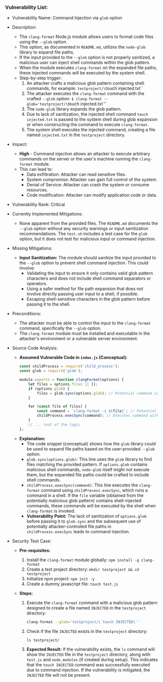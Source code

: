 ### Vulnerability List:

- Vulnerability Name: Command Injection via `glob` option

- Description:
    - The `clang-format` Node.js module allows users to format code files using the `--glob` option.
    - This option, as documented in `README.md`, utilizes the `node-glob` library to expand file paths.
    - If the input provided to the `--glob` option is not properly sanitized, a malicious user can inject shell commands within the glob pattern.
    - When the module executes `clang-format` on the expanded file paths, these injected commands will be executed by the system shell.
    - Step-by-step trigger:
        1. An attacker crafts a malicious glob pattern containing shell commands, for example: `testproject/\`touch injected.txt\``
        2. The attacker executes the `clang-format` command with the crafted `--glob` option: `$ clang-format --glob='testproject/\`touch injected.txt\`'`
        3. The `node-glob` library expands the glob pattern.
        4. Due to lack of sanitization, the injected shell command `touch injected.txt` is passed to the system shell during glob expansion or when constructing the command to execute `clang-format`.
        5. The system shell executes the injected command, creating a file named `injected.txt` in the `testproject` directory.

- Impact:
    - **High** - Command injection allows an attacker to execute arbitrary commands on the server or the user's machine running the `clang-format` module.
    - This can lead to:
        - Data exfiltration: Attacker can read sensitive files.
        - System compromise: Attacker can gain full control of the system.
        - Denial of Service: Attacker can crash the system or consume resources.
        - Code modification: Attacker can modify application code or data.

- Vulnerability Rank: Critical

- Currently Implemented Mitigations:
    - None apparent from the provided files. The `README.md` documents the `--glob` option without any security warnings or input sanitization recommendations. The `test.sh` includes a test case for the `glob` option, but it does not test for malicious input or command injection.

- Missing Mitigations:
    - **Input Sanitization:** The module should sanitize the input provided to the `--glob` option to prevent shell command injection. This could involve:
        - Validating the input to ensure it only contains valid glob pattern characters and does not include shell command separators or operators.
        - Using a safer method for file path expansion that does not involve directly passing user input to a shell, if possible.
        - Escaping shell-sensitive characters in the glob pattern before passing it to the shell.

- Preconditions:
    - The attacker must be able to control the input to the `clang-format` command, specifically the `--glob` option.
    - The `clang-format` module must be installed and executable in the attacker's environment or a vulnerable server environment.

- Source Code Analysis:
    - **Assumed Vulnerable Code in `index.js` (Conceptual):**
        ```javascript
        const childProcess = require('child_process');
        const glob = require('glob');

        module.exports = function clangFormat(options) {
            let files = options.files || [];
            if (options.glob) {
                files = glob.sync(options.glob); // Potential command injection if options.glob is malicious
            }

            for (const file of files) {
                const command = `clang-format -i ${file}`; // Potential command injection during file expansion or here if file contains malicious chars due to glob
                childProcess.execSync(command); // Executes command with shell
            }
            // ... rest of the logic
        };
        ```
    - **Explanation:**
        - The code snippet (conceptual) shows how the `glob` library could be used to expand file paths based on the user-provided `--glob` option.
        - `glob.sync(options.glob)`: This line uses the `glob` library to find files matching the provided pattern. If `options.glob` contains malicious shell commands, `node-glob` itself might not execute them, but the expanded file paths could be crafted to include shell commands.
        - `childProcess.execSync(command)`:  This line executes the `clang-format` command using `childProcess.execSync`, which runs a command in a shell. If the `file` variable (obtained from the potentially malicious glob pattern) contains shell-injected commands, these commands will be executed by the shell when `clang-format` is invoked.
        - **Vulnerability Point:** The lack of sanitization of `options.glob` before passing it to `glob.sync` and the subsequent use of potentially attacker-controlled file paths in `childProcess.execSync` leads to command injection.

- Security Test Case:
    - **Pre-requisites:**
        1. Install the `clang-format` module globally: `npm install -g clang-format`
        2. Create a test project directory: `mkdir testproject && cd testproject`
        3. Initialize npm project: `npm init -y`
        4. Create a dummy javascript file: `touch test.js`

    - **Steps:**
        1. Execute the `clang-format` command with a malicious glob pattern designed to create a file named `INJECTED` in the `testproject` directory:
           ```sh
           clang-format --glob='testproject/\`touch INJECTED\`'
           ```
        2. Check if the file `INJECTED` exists in the `testproject` directory:
           ```sh
           ls testproject/
           ```
        3. **Expected Result:** If the vulnerability exists, the `ls` command will show the `INJECTED` file in the `testproject` directory, along with `test.js` and `node_modules` (if created during setup). This indicates that the `touch INJECTED` command was successfully executed due to command injection. If the vulnerability is mitigated, the `INJECTED` file will not be present.